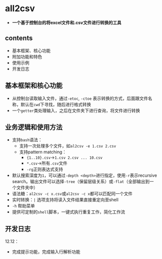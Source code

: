# all2csv
- **一个基于控制台的将excel文件和.csv文件进行转换的工具**
## contents
- 基本框架、核心功能
- 附加功能和特色
- 使用示例
- 开发日志
## 基本框架和核心功能
- 从控制台读取输入文件，通过`-etoc`, `-ctoe` 表示转换的方式，后面跟文件名称，默认在`cwd`下寻找，随后进行格式转换
- 一个`getter`类处理输入，之后在文件夹下进行查询，将文件进行转换
## 业务逻辑和使用方法
- 支持`bash`语法：
  - 支持一次处理多个文件，如`al2csv -e 1.csv 2.csv`
  - 支持pattern matching：
    - `{1..10}.csv`->`1.csv 2.csv ... 10.csv`
    - `*.csv`->所有`.csv`文件
    - `-rg`正则表达式支持
- 默认搜索深度为`1`，可以通过`-depth <depth>`进行指定，使用`-r`表示recursive search。输出文件可以选择`-tree`（保留层级关系）或`-flat`（全部输出到一个文件夹中）
- 语法糖：`al2csv -c x.csv`或`al2csv -c x`都可以匹配同一个文件
- 实时转换：`|` 选项支持将读入文件结果直接重定向至shell
- `-h` 帮助菜单
- 提供可定制的`shell`脚本，一键式执行重复工作，简化工作流
## 开发日志
12.12：
- 完成提示功能，完成输入行解析功能